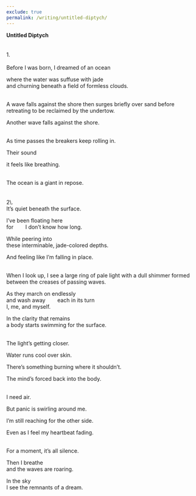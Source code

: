 ```yaml
---
exclude: true
permalink: /writing/untitled-diptych/
---
```

**Untitled Diptych**  
<br/><br/>
1\.  
<br/>
Before I was born, I dreamed of an ocean  
  
where the water was suffuse with jade  
and churning beneath a field of formless clouds.  

<br/>
A wave falls against the shore  
then surges briefly over sand  
before retreating  
to be reclaimed by the undertow.  
  
Another wave falls against the shore.  

<br/>
As time passes  
the breakers keep rolling in.  
  
Their sound  
  
it feels like breathing.  

<br/>
The ocean is a giant in repose.  
<br/><br/><br/>
2\.  
<br/>
It’s quiet  
beneath the surface.  
  
I’ve been floating here  
for&nbsp; &nbsp; &nbsp; &nbsp; I don’t know how long.  
  
While peering into  
these interminable, jade-colored depths.  
  
And feeling like I’m falling in place.  

<br/>
When I look up, I see a large ring of pale light  
with a dull shimmer  
formed between the creases of passing waves.  
  
As they march on endlessly  
and wash away&nbsp; &nbsp; &nbsp; &nbsp; each in its turn  
I, me, and myself.  
  
In the clarity that remains  
a body starts swimming for the surface.  

<br/>
The light’s getting closer.  
  
Water runs cool over skin.  
  
There’s something burning where it shouldn’t.  
  
The mind’s forced back into the body.  

<br/>
I need air.  
  
But panic is swirling around me.  
  
I’m still reaching for the other side.  
  
Even as I feel my heartbeat fading.  

<br/>
For a moment, it’s all silence.  
  
Then I breathe  
and the waves are roaring.  
  
In the sky  
I see the remnants of a dream.  